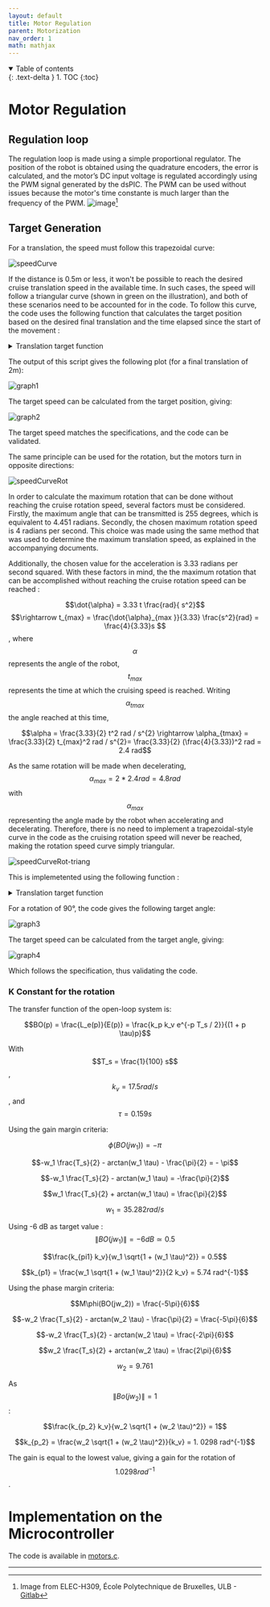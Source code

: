 ```yaml
---
layout: default
title: Motor Regulation
parent: Motorization
nav_order: 1
math: mathjax
---
```



<details open markdown="block">
  <summary>
    Table of contents
  </summary>
  {: .text-delta }
1. TOC
{:toc}
</details>

# Motor Regulation

## Regulation loop
The regulation loop is made using a simple proportional regulator. 
The position of the robot is obtained using the quadrature encoders, the error is calculated, and the motor’s DC input voltage is regulated accordingly using the PWM signal generated by the dsPIC. The PWM can be used without issues because the motor's time constante is much larger than the frequency of the PWM.
![image](https://user-images.githubusercontent.com/23436953/236776366-69fdc0b7-26fe-4eb6-9e63-9bd44f4d96c5.png)[^1]  

## Target Generation

For a translation, the speed must follow this trapezoidal curve:  

![speedCurve](../assets/images/speedCurve.png)

If the distance is 0.5m or less, it won't be possible to reach the desired cruise translation speed in the available time. 
In such cases, the speed will follow a triangular curve (shown in green on the illustration), and both of these scenarios need to be accounted for in the code.
To follow this curve, the code uses the following function that calculates the target position based on the desired final translation and the time elapsed since the start of the movement :
<details markdown="block">
<summary>
Translation target function
</summary>

```c
float GetTarget(float time, float final_target) // time in s, end in m = final distance
{
    int sign = FloatSign(final_target);
    float end = FloatAbs(final_target);

    if (end < 0.5) 
    {
        float half_time = sqrt(end / 0.5);
        if (time > half_time * 2)
        {
            return end * sign;
        }
        if (time < half_time)
        {
            return (time * time * ACCELERATION / 2) * sign;
        }
        else
        {
            float distAldreadyMade = half_time * half_time * ACCELERATION / 2;
            float time_since_slowing = time - half_time;
            // TODO: set as #defines ?
            return (distAldreadyMade + 0.5 * half_time * time_since_slowing - time_since_slowing * time_since_slowing * 0.25) * sign;
        }
    }
    if (time < 1)
    {
        return (time * time * 0.25) * sign;
    }

    float time_at_cruise = (end - 0.5) / 0.5;

    if (time >= time_at_cruise + 1) // Slowing down
    {
        float time_remaining = time_at_cruise + 2 - time;
        float time_since_slowing = time - time_at_cruise - 1;

        if (time_remaining < 0)
        {
            // TODO: set as #defines ?
            return (0.5 * time_at_cruise + 0.5) * sign;
        }

        // TODO: set as #defines ?
        return (0.5 * time_at_cruise + 0.25 + 0.5 * time_since_slowing - time_since_slowing * time_since_slowing * 0.25) * sign;
    }
    // TODO: set as #defines ?
    return ((time - 1) * 0.5 + 0.25) * sign;
}
```

</details>

The output of this script gives the following plot (for a final translation of 2m):  

![graph1](https://user-images.githubusercontent.com/23436953/236680182-96053696-b795-4aa4-b4aa-0a5f529da144.png)

The target speed can be calculated from the target position, giving:  

![graph2](https://user-images.githubusercontent.com/23436953/236680264-371f3775-b0c9-49de-9790-0c46fd52e5d2.png)

The target speed matches the specifications, and the code can be validated.  

The same principle can be used for the rotation, but the motors turn in opposite directions:  

![speedCurveRot](../assets/images/speedCurveRot.png)

In order to calculate the maximum rotation that can be done without reaching the cruise rotation speed, several factors must be considered. Firstly, the maximum angle that can be transmitted is 255 degrees, which is equivalent to 4.451 radians. Secondly, the chosen maximum rotation speed is 4 radians per second. This choice was made using the same method that was used to determine the maximum translation speed, as explained in the accompanying documents.

Additionally, the chosen value for the acceleration is 3.33 radians per second squared. With these factors in mind, the the maximum rotation that can be accomplished without reaching the cruise rotation speed can be reached :

$$\dot{\alpha} = 3.33 t \frac{rad}{ s^2}$$ $$\rightarrow t_{max} = \frac{\dot{\alpha}_{max }}{3.33} \frac{s^2}{rad} = \frac{4}{3.33}s $$, where $$\alpha$$ represents the angle of the robot, $$t_{max}$$ represents the time at which the cruising speed is reached.
Writing $$\alpha_{tmax}$$ the angle reached at this time,

$$\alpha = \frac{3.33}{2} t^2 rad / s^{2} \rightarrow \alpha_{tmax} = \frac{3.33}{2}  t_{max}^2 rad / s^{2}= \frac{3.33}{2} (\frac{4}{3.33})^2 rad = 2.4 rad$$

As the same rotation will be made when decelerating, $$\alpha_{max} = 2*2.4 rad = 4.8 rad$$  with $$\alpha_{max}$$ representing the angle made by the robot when accelerating and decelerating.
Therefore, there is no need to implement a trapezoidal-style curve in the code as the cruising rotation speed will never be reached, making the rotation speed curve simply triangular.  

![speedCurveRot-triang](../assets/images/speedCurveRot-triang.png)

This is implemetented using the following function :


<details markdown="block">
<summary>
Translation target function
</summary>

```c

float getTargetAngle(float given_angle, float time_since_start)
{

    int sign = FloatSign(given_angle);
    float target_angle = FloatAbs(given_angle);
    // Calculate the maximum angle that can be reached before reaching the cruise speed

    float angle_to_return = 0;

    if (target_angle > MAX_ANGLE)
    {
    //Unreachable
        return 0; // Such an angle is not sendable in 8 bits
    }

    float half_time = sqrt(target_angle / ACCELERATION_ROTATION); // The time at wich we start decelerating

    if (time_since_start < half_time)
    {
        // Simple acceleration
        angle_to_return = time_since_start * time_since_start * ACCELERATION_ROTATION / 2;
    }
    else
    {
        float time_since_slowing = time_since_start - half_time;
        // Distance aldready made when accelerating
        angle_to_return = half_time * half_time * ACCELERATION_ROTATION / 2;
        // Distance since deceleration
        angle_to_return += ACCELERATION_ROTATION * (half_time * time_since_slowing - time_since_slowing * time_since_slowing / 2);
    }
    if (time_since_start >= half_time * 2)
    {
        angle_to_return = target_angle;
    }

    return angle_to_return * sign;
}

```

</details>


For a rotation of 90°, the code gives the following target angle:

![graph3](https://user-images.githubusercontent.com/23436953/236680434-37b6e3f3-e92a-4576-bf1a-4b89dfd749b3.png)

The target speed can be calculated from the target angle, giving:  

![graph4](https://user-images.githubusercontent.com/23436953/236680441-1c68ecb6-01c3-4837-828b-047a7f71b89b.png)

Which follows the specification, thus validating the code.

### K Constant for the rotation
The transfer function of the open-loop system is:  

$$BO(p) = \frac{L_e(p)}{E(p)} = \frac{k_p k_v e^{-p T_s / 2}}{(1 + p \tau)p}$$

With $$T_s = \frac{1}{100} s$$, $$k_v = 17.5 rad / s$$, and $$\tau = 0.159 s$$

Using the gain margin criteria:  

$$\phi (BO(jw_1)) = - \pi$$

$$-w_1 \frac{T_s}{2} - arctan(w_1 \tau) - \frac{\pi}{2} = - \pi$$

$$-w_1  \frac{T_s}{2}  - arctan(w_1 \tau)  = -\frac{\pi}{2}$$

$$w_1  \frac{T_s}{2}  + arctan(w_1 \tau)  = \frac{\pi}{2}$$

$$w_1 = 35.282 rad / s$$

Using -6 dB as target value : $$\| BO(jw_1) \| = -6 dB \simeq 0.5$$

$$\frac{k_{pi1} k_v}{w_1 \sqrt{1 + (w_1 \tau)^2}} = 0.5$$

$$k_{p1} = \frac{w_1 \sqrt{1 + (w_1 \tau)^2}}{2 k_v} = 5.74 rad^{-1}$$

Using the phase margin criteria:  

$$M\phi(BO(jw_2)) = \frac{-5\pi}{6}$$

$$-w_2 \frac{T_s}{2} - arctan(w_2 \tau) - \frac{\pi}{2} = \frac{-5\pi}{6}$$

$$-w_2 \frac{T_s}{2} - arctan(w_2 \tau)  = \frac{-2\pi}{6}$$

$$w_2 \frac{T_s}{2} + arctan(w_2 \tau)  = \frac{2\pi}{6}$$

$$w_2 =  9.761$$

As $$\| Bo(jw_2) \| = 1$$ :

$$\frac{k_{p_2} k_v}{w_2 \sqrt{1 + (w_2 \tau)^2}} = 1$$

$$k_{p_2} = \frac{w_2 \sqrt{1 + (w_2 \tau)^2}}{k_v} = 1. 0298 rad^{-1}$$

The gain is equal to the lowest value, giving a gain for the rotation of $$1. 0298 rad^{-1}$$.  

# Implementation on the Microcontroller
The code is available in [motors.c](https://github.com/DemonicTricycle/DemonicTricycle-ELECH309/blob/main/src/motors.c).

----

[^1]: Image from ELEC-H309, École Polytechnique de Bruxelles, ULB - [Gitlab](https://gitlab.com/mosee/elech309-2023)
